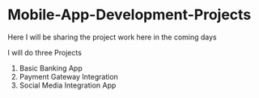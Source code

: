 # Mobile-App-Development-Projects


Here I will be sharing the project work here in the coming days

I will do three Projects 
<ol>
  <li> Basic Banking App  </li>
  <li> Payment Gateway Integration </li>
  <li> Social Media Integration App </li>

